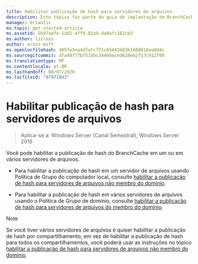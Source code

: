 ```yaml
---
title: Habilitar publicação de hash para servidores de arquivos
description: Este tópico faz parte do guia de implantação do BranchCache para o Windows Server 2016, que demonstra como implantar o BranchCache em modos de cache distribuídos e hospedados para otimizar o uso de largura de banda WAN em filiais
manager: brianlic
ms.topic: get-started-article
ms.assetid: 5697aefe-1dd2-4ff9-82a9-da0afc182cb3
ms.author: lizross
author: eross-msft
ms.openlocfilehash: 405fe3ea4d7afc771c65442483b1660916aa8d4c
ms.sourcegitcommit: dfa48f77b751dbc34409aced628eb2f17c912f08
ms.translationtype: MT
ms.contentlocale: pt-BR
ms.lasthandoff: 08/07/2020
ms.locfileid: "87971843"
---
```

# <a name="enable-hash-publication-for-file-servers"></a>Habilitar publicação de hash para servidores de arquivos

>Aplica-se a: Windows Server (Canal Semestral), Windows Server 2016

Você pode habilitar a publicação de hash do BranchCache em um ou em vários servidores de arquivos.

-   Para habilitar a publicação de hash em um servidor de arquivos usando Política de Grupo do computador local, consulte [habilitar a publicação de hash para servidores de arquivos não membro do domínio](../../branchcache/deploy/Enable-Hash-Publication-for-Non-Domain-Member-File-Servers.md).

-   Para habilitar a publicação de hash em vários servidores de arquivos usando o Política de Grupo de domínio, consulte [habilitar a publicação de hash para servidores de arquivos do membro do domínio](../../branchcache/deploy/Enable-Hash-Publication-for-Domain-Member-File-Servers.md).

> [!NOTE]
> Se você tiver vários servidores de arquivos e quiser habilitar a publicação de hash por compartilhamento, em vez de habilitar a publicação de hash para todos os compartilhamentos, você poderá usar as instruções no tópico [habilitar a publicação de hash para servidores de arquivos não membro do domínio](Enable-Hash-Publication-for-Non-Domain-Member-File-Servers.md).



